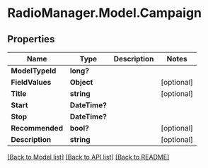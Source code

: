 # RadioManager.Model.Campaign
## Properties

Name | Type | Description | Notes
------------ | ------------- | ------------- | -------------
**ModelTypeId** | **long?** |  | 
**FieldValues** | **Object** |  | [optional] 
**Title** | **string** |  | [optional] 
**Start** | **DateTime?** |  | 
**Stop** | **DateTime?** |  | 
**Recommended** | **bool?** |  | [optional] 
**Description** | **string** |  | [optional] 

[[Back to Model list]](../README.md#documentation-for-models) [[Back to API list]](../README.md#documentation-for-api-endpoints) [[Back to README]](../README.md)

